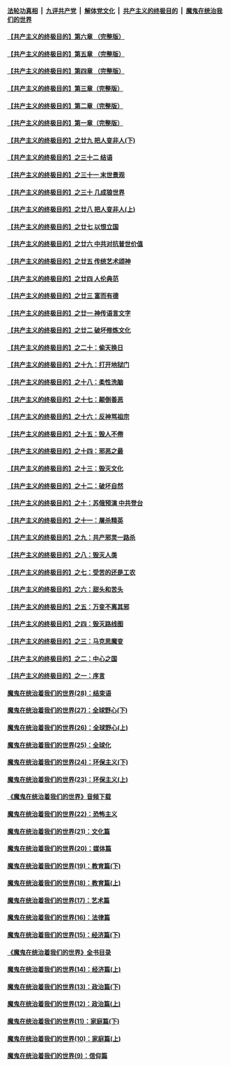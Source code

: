 

####  [法轮功真相](../../../../basic/blob/master/README.md?t=07031831) &nbsp;|&nbsp; [九评共产党](../../../../9ping.md/blob/master/README.md?t=07031831) &nbsp;|&nbsp; [解体党文化](../../../../jtdwh.md/blob/master/README.md?t=07031831)  &nbsp;|&nbsp; [共产主义的终极目的](../../../../gczydzjmd.md/blob/master/README.md?t=07031831) &nbsp;|&nbsp; [魔鬼在统治我们的世界](../../../../mgztzwmdsj.md/blob/master/README.md?t=07031831) 

#### [【共产主义的终极目的】第六章 （完整版）](../pages/nsc422/n11428913.md?t=07031831) 

#### [【共产主义的终极目的】第五章 （完整版）](../pages/nsc422/n11428912.md?t=07031831) 

#### [【共产主义的终极目的】第四章 （完整版）](../pages/nsc422/n11428907.md?t=07031831) 

#### [【共产主义的终极目的】第三章（完整版）](../pages/nsc422/n11428848.md?t=07031831) 

#### [【共产主义的终极目的】第二章（完整版）](../pages/nsc422/n11428831.md?t=07031831) 

#### [【共产主义的终极目的】第一章（完整版）](../pages/nsc422/n11417651.md?t=07031831) 

#### [【共产主义的终极目的】之廿九 把人变非人(下)](../pages/nsc422/n11344140.md?t=07031831) 

#### [【共产主义的终极目的】之三十二 结语](../pages/nsc422/n11360535.md?t=07031831) 

#### [【共产主义的终极目的】之三十一 末世景观](../pages/nsc422/n11351129.md?t=07031831) 

#### [【共产主义的终极目的】之三十 几成狼世界](../pages/nsc422/n11348280.md?t=07031831) 

#### [【共产主义的终极目的】之廿八 把人变非人(上)](../pages/nsc422/n11340492.md?t=07031831) 

#### [【共产主义的终极目的】之廿七 以恨立国](../pages/nsc422/n11336944.md?t=07031831) 

#### [【共产主义的终极目的】之廿六 中共对抗普世价值](../pages/nsc422/n11324785.md?t=07031831) 

#### [【共产主义的终极目的】之廿五 传统艺术颂神](../pages/nsc422/n11296396.md?t=07031831) 

#### [【共产主义的终极目的】之廿四 人伦典范](../pages/nsc422/n11296397.md?t=07031831) 

#### [【共产主义的终极目的】之廿三 富而有德](../pages/nsc422/n11283598.md?t=07031831) 

#### [【共产主义的终极目的】之廿一 神传语言文字](../pages/nsc422/n11263265.md?t=07031831) 

#### [【共产主义的终极目的】之廿二 破坏修炼文化](../pages/nsc422/n11245728.md?t=07031831) 

#### [【共产主义的终极目的】之二十：偷天换日](../pages/nsc422/n11238846.md?t=07031831) 

#### [【共产主义的终极目的】之十九：打开地狱门](../pages/nsc422/n11206376.md?t=07031831) 

#### [【共产主义的终极目的】之十八：柔性洗脑](../pages/nsc422/n11199994.md?t=07031831) 

#### [【共产主义的终极目的】之十七：颠倒善恶](../pages/nsc422/n11179782.md?t=07031831) 

#### [【共产主义的终极目的】之十六：反神骂祖宗](../pages/nsc422/n11166798.md?t=07031831) 

#### [【共产主义的终极目的】之十五：毁人不倦](../pages/nsc422/n11166792.md?t=07031831) 

#### [【共产主义的终极目的】之十四：邪恶之最](../pages/nsc422/n11150249.md?t=07031831) 

#### [【共产主义的终极目的】之十三：毁灭文化](../pages/nsc422/n11135227.md?t=07031831) 

#### [【共产主义的终极目的】之十二：破坏自然](../pages/nsc422/n11135214.md?t=07031831) 

#### [【共产主义的终极目的】之十：苏俄预演 中共登台](../pages/nsc422/n11118424.md?t=07031831) 

#### [【共产主义的终极目的】之十一：屠杀精英](../pages/nsc422/n11118442.md?t=07031831) 

#### [【共产主义的终极目的】之九：共产邪灵一路杀](../pages/nsc422/n11114139.md?t=07031831) 

#### [【共产主义的终极目的】之八：毁灭人类](../pages/nsc422/n11108503.md?t=07031831) 

#### [【共产主义的终极目的】之七：受苦的还是工农](../pages/nsc422/n11101809.md?t=07031831) 

#### [【共产主义的终极目的】之六：甜头和苦头](../pages/nsc422/n11096971.md?t=07031831) 

#### [【共产主义的终极目的】之五：万变不离其邪](../pages/nsc422/n11091285.md?t=07031831) 

#### [【共产主义的终极目的】之四：毁灭路线图](../pages/nsc422/n11086284.md?t=07031831) 

#### [【共产主义的终极目的】之三：马克思魔变](../pages/nsc422/n11061941.md?t=07031831) 

#### [【共产主义的终极目的】之二：中心之国](../pages/nsc422/n11047728.md?t=07031831) 

#### [【共产主义的终极目的】之一：序言](../pages/nsc422/n11086077.md?t=07031831) 

#### [魔鬼在统治着我们的世界(28)：结束语](../pages/nsc422/n10936246.md?t=07031831) 

#### [魔鬼在统治着我们的世界(27)：全球野心(下)](../pages/nsc422/n10928319.md?t=07031831) 

#### [魔鬼在统治着我们的世界(26)：全球野心(上)](../pages/nsc422/n10900318.md?t=07031831) 

#### [魔鬼在统治着我们的世界(25)：全球化](../pages/nsc422/n10788205.md?t=07031831) 

#### [魔鬼在统治着我们的世界(24)：环保主义(下)](../pages/nsc422/n10695307.md?t=07031831) 

#### [魔鬼在统治着我们的世界(23)：环保主义(上)](../pages/nsc422/n10688613.md?t=07031831) 

#### [《魔鬼在统治着我们的世界》音频下载](../pages/nsc422/n10635553.md?t=07031831) 

#### [魔鬼在统治着我们的世界(22)：恐怖主义](../pages/nsc422/n10614727.md?t=07031831) 

#### [魔鬼在统治着我们的世界(21)：文化篇](../pages/nsc422/n10597706.md?t=07031831) 

#### [魔鬼在统治着我们的世界(20)：媒体篇](../pages/nsc422/n10586579.md?t=07031831) 

#### [魔鬼在统治着我们的世界(19)：教育篇(下)](../pages/nsc422/n10564808.md?t=07031831) 

#### [魔鬼在统治着我们的世界(18)：教育篇(上)](../pages/nsc422/n10526970.md?t=07031831) 

#### [魔鬼在统治着我们的世界(17)：艺术篇](../pages/nsc422/n10499093.md?t=07031831) 

#### [魔鬼在统治着我们的世界(16)：法律篇](../pages/nsc422/n10485969.md?t=07031831) 

#### [魔鬼在统治着我们的世界(15)：经济篇(下)](../pages/nsc422/n10469975.md?t=07031831) 

#### [《魔鬼在统治着我们的世界》全书目录](../pages/nsc422/n10464261.md?t=07031831) 

#### [魔鬼在统治着我们的世界(14)：经济篇(上)](../pages/nsc422/n10457370.md?t=07031831) 

#### [魔鬼在统治着我们的世界(13)：政治篇(下)](../pages/nsc422/n10448270.md?t=07031831) 

#### [魔鬼在统治着我们的世界(12)：政治篇(上)](../pages/nsc422/n10444576.md?t=07031831) 

#### [魔鬼在统治着我们的世界(11)：家庭篇(下)](../pages/nsc422/n10440961.md?t=07031831) 

#### [魔鬼在统治着我们的世界(10)：家庭篇(上)](../pages/nsc422/n10435448.md?t=07031831) 

#### [魔鬼在统治着我们的世界(9)：信仰篇](../pages/nsc422/n10432159.md?t=07031831) 

